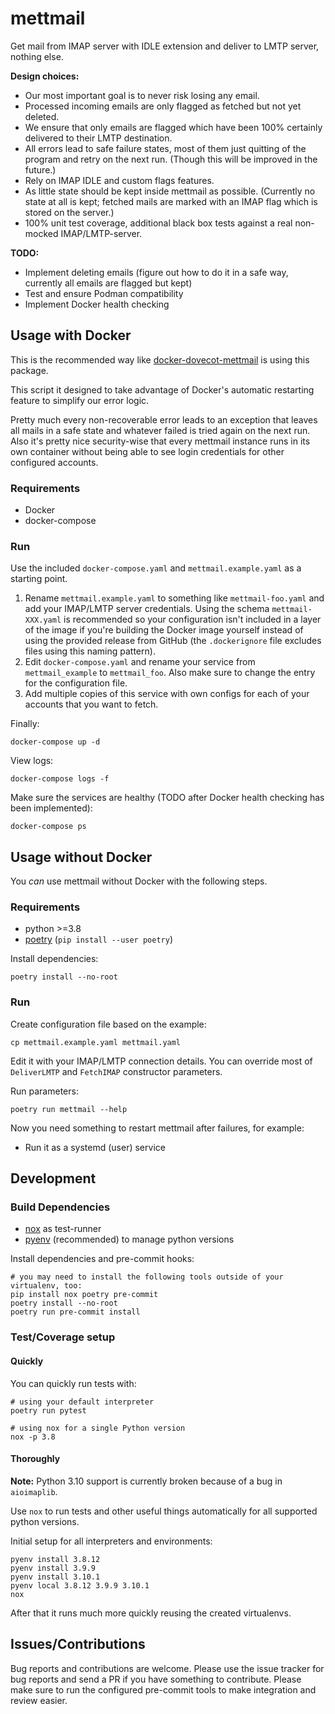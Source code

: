 # mettmail

Get mail from IMAP server with IDLE extension and deliver to LMTP server, nothing else.

**Design choices:**

-   Our most important goal is to never risk losing any email.
-   Processed incoming emails are only flagged as fetched but not yet deleted.
-   We ensure that only emails are flagged which have been 100% certainly delivered to their LMTP destination.
-   All errors lead to safe failure states, most of them just quitting of the program and retry on the next run. (Though this will be improved in the future.)
-   Rely on IMAP IDLE and custom flags features.
-   As little state should be kept inside mettmail as possible. (Currently no state at all is kept; fetched mails are marked with an IMAP flag which is stored on the server.)
-   100% unit test coverage, additional black box tests against a real non-mocked IMAP/LMTP-server.

**TODO:**

-   Implement deleting emails (figure out how to do it in a safe way, currently all emails are flagged but kept)
-   Test and ensure Podman compatibility
-   Implement Docker health checking

## Usage with Docker

This is the recommended way like [docker-dovecot-mettmail](https://github.com/spezifisch/docker-dovecot-mettmail) is using this package.

This script it designed to take advantage of Docker's automatic restarting feature to simplify our error logic.

Pretty much every non-recoverable error leads to an exception that leaves all mails in a safe state and whatever failed is tried again on the next run. Also it's pretty nice security-wise that every mettmail instance runs in its own container without being able to see login credentials for other configured accounts.

### Requirements

-   Docker
-   docker-compose

### Run

Use the included `docker-compose.yaml` and `mettmail.example.yaml` as a starting point.

1. Rename `mettmail.example.yaml` to something like `mettmail-foo.yaml` and add your IMAP/LMTP server credentials. Using the schema `mettmail-XXX.yaml` is recommended so your configuration isn't included in a layer of the image if you're building the Docker image yourself instead of using the provided release from GitHub (the `.dockerignore` file excludes files using this naming pattern).
2. Edit `docker-compose.yaml` and rename your service from `mettmail_example` to `mettmail_foo`. Also make sure to change the entry for the configuration file.
3. Add multiple copies of this service with own configs for each of your accounts that you want to fetch.

Finally:

```shell
docker-compose up -d
```

View logs:

```shell
docker-compose logs -f
```

Make sure the services are healthy (TODO after Docker health checking has been implemented):

```shell
docker-compose ps
```

## Usage without Docker

You _can_ use mettmail without Docker with the following steps.

### Requirements

-   python >=3.8
-   [poetry](https://python-poetry.org/) (`pip install --user poetry`)

Install dependencies:

```shell
poetry install --no-root
```

### Run

Create configuration file based on the example:

```shell
cp mettmail.example.yaml mettmail.yaml
```

Edit it with your IMAP/LMTP connection details. You can override most of `DeliverLMTP` and `FetchIMAP` constructor parameters.

Run parameters:

```shell
poetry run mettmail --help
```

Now you need something to restart mettmail after failures, for example:

-   Run it as a systemd (user) service

## Development

### Build Dependencies

-   [nox](https://nox.thea.codes/) as test-runner
-   [pyenv](https://github.com/pyenv/pyenv) (recommended) to manage python versions

Install dependencies and pre-commit hooks:

```shell
# you may need to install the following tools outside of your virtualenv, too:
pip install nox poetry pre-commit
poetry install --no-root
poetry run pre-commit install
```

### Test/Coverage setup

#### Quickly

You can quickly run tests with:

```shell
# using your default interpreter
poetry run pytest

# using nox for a single Python version
nox -p 3.8
```

#### Thoroughly

**Note:** Python 3.10 support is currently broken because of a bug in `aioimaplib`.

Use `nox` to run tests and other useful things automatically for all supported python versions.

Initial setup for all interpreters and environments:

```shell
pyenv install 3.8.12
pyenv install 3.9.9
pyenv install 3.10.1
pyenv local 3.8.12 3.9.9 3.10.1
nox
```

After that it runs much more quickly reusing the created virtualenvs.

## Issues/Contributions

Bug reports and contributions are welcome. Please use the issue tracker for bug reports and send a PR if you have something to contribute.
Please make sure to run the configured pre-commit tools to make integration and review easier.
